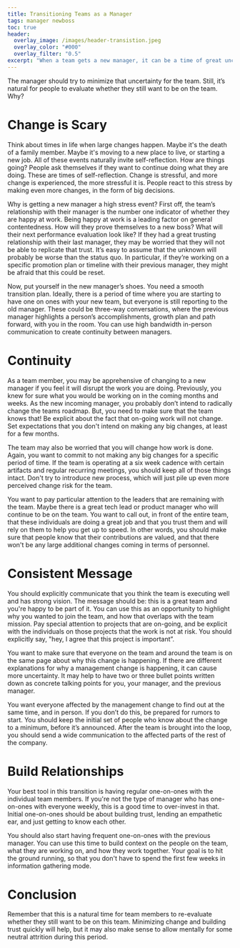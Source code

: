 ```yaml
---
title: Transitioning Teams as a Manager
tags: manager newboss
toc: true
header:
  overlay_image: /images/header-transistion.jpeg
  overlay_color: "#000"
  overlay_filter: "0.5"
excerpt: "When a team gets a new manager, it can be a time of great uncertainty."
---
```


The manager should try to minimize that uncertainty for the team. Still, it’s natural for people to evaluate whether they still want to be on the team. Why?

# Change is Scary

Think about times in life when large changes happen. Maybe it's the death of a family member. Maybe it's moving to a new place to live, or starting a new job. All of these events naturally invite self-reflection. How are things going? People ask themselves if they want to continue doing what they are doing. These are times of self-reflection. Change is stressful, and more change is experienced, the more stressful it is. People react to this stress by making even more changes, in the form of big decisions.

Why is getting a new manager a high stress event? First off, the team’s relationship with their manager is the number one indicator of whether they are happy at work. Being happy at work is a leading factor on general contentedness. How will they prove themselves to a new boss? What will their next performance evaluation look like? If they had a great trusting relationship with their last manager, they may be worried that they will not be able to replicate that trust. It’s easy to assume that the unknown will probably be worse than the status quo. In particular, if they’re working on a specific promotion plan or timeline with their previous manager, they might be afraid that this could be reset.

Now, put yourself in the new manager’s shoes. You need a smooth transition plan. Ideally, there is a period of time where you are starting to have one on ones with your new team, but everyone is still reporting to the old manager. These could be three-way conversations, where the previous manager highlights a person’s accomplishments, growth plan and path forward, with you in the room. You can use high bandwidth in-person communication to create continuity between managers.

# Continuity

As a team member, you may be apprehensive of changing to a new manager if you feel it will disrupt the work you are doing. Previously, you knew for sure what you would be working on in the coming months and weeks. As the new incoming manager, you probably don’t intend to radically change the teams roadmap. But, you need to make sure that the team knows that! Be explicit about the fact that on-going work will not change. Set expectations that you don't intend on making any big changes, at least for a few months.

The team may also be worried that you will change how work is done. Again, you want to commit to not making any big changes for a specific period of time. If the team is operating at a six week cadence with certain artifacts and regular recurring meetings, you should keep all of those things intact. Don't try to introduce new process, which will just pile up even more perceived change risk for the team.

You want to pay particular attention to the leaders that are remaining with the team. Maybe there is a great tech lead or product manager who will continue to be on the team. You want to call out, in front of the entire team, that these individuals are doing a great job and that you trust them and will rely on them to help you get up to speed. In other words, you should make sure that people know that their contributions are valued, and that there won't be any large additional changes coming in terms of personnel.

# Consistent Message

You should explicitly communicate that you think the team is executing well and has strong vision. The message should be: this is a great team and you're happy to be part of it. You can use this as an opportunity to highlight why you wanted to join the team, and how that overlaps with the team mission. Pay special attention to projects that are on-going, and be explicit with the individuals on those projects that the work is not at risk. You should explicitly say, "hey, I agree that this project is important”.

You want to make sure that everyone on the team and around the team is on the same page about why this change is happening. If there are different explanations for why a management change is happening, it can cause more uncertainty. It may help to have two or three bullet points written down as concrete talking points for you, your manager, and the previous manager.

You want everyone affected by the management change to find out at the same time, and in person. If you don’t do this, be prepared for rumors to start. You should keep the initial set of people who know about the change to a minimum, before it’s announced. After the team is brought into the loop, you should send a wide communication to the affected parts of the rest of the company.

# Build Relationships

Your best tool in this transition is having regular one-on-ones with the individual team members. If you're not the type of manager who has one-on-ones with everyone weekly, this is a good time to over-invest in that. Initial one-on-ones should be about building trust, lending an empathetic ear, and just getting to know each other.

You should also start having frequent one-on-ones with the previous manager. You can use this time to build context on the people on the team, what they are working on, and how they work together. Your goal is to hit the ground running, so that you don't have to spend the first few weeks in information gathering mode.

# Conclusion

Remember that this is a natural time for team members to re-evaluate whether they still want to be on this team. Minimizing change and building trust quickly will help, but it may also make sense to allow mentally for some neutral attrition during this period.
